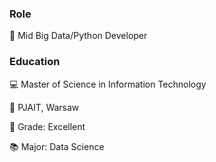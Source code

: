 ### Role
:office: Mid Big Data/Python Developer

### Education
:computer: Master of Science in Information Technology

:school: PJAIT, Warsaw

:owl: Grade: Excellent

:books: Major: Data Science
